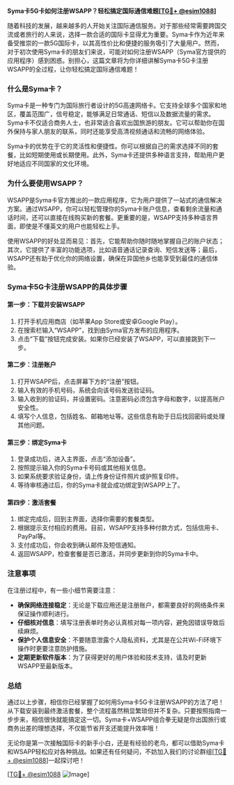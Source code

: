 **Syma卡5G卡如何注册WSAPP？轻松搞定国际通信难题[[TG💪+ @esim1088](https://t.me/s/esim1088)]**

随着科技的发展，越来越多的人开始关注国际通信服务。对于那些经常需要跨国交流或者旅行的人来说，选择一款合适的国际卡显得尤为重要。Syma卡作为近年来备受推崇的一款5G国际卡，以其高性价比和便捷的服务吸引了大量用户。然而，对于初次使用Syma卡的朋友们来说，可能对如何注册WSAPP（Syma官方提供的应用程序）感到困惑。别担心，这篇文章将为你详细讲解Syma卡5G卡注册WSAPP的全过程，让你轻松搞定国际通信难题！

### 什么是Syma卡？

Syma卡是一种专门为国际旅行者设计的5G高速网络卡。它支持全球多个国家和地区，覆盖范围广，信号稳定，能够满足日常通话、短信以及数据流量的需求。Syma卡不仅适合商务人士，也非常适合喜欢出国旅游的朋友。它可以帮助你在国外保持与家人朋友的联系，同时还能享受高清视频通话和流畅的网络体验。

Syma卡的优势在于它的灵活性和便捷性。你可以根据自己的需求选择不同的套餐，比如短期使用或长期使用。此外，Syma卡还提供多种语言支持，帮助用户更好地适应不同国家的文化环境。

### 为什么要使用WSAPP？

WSAPP是Syma卡官方推出的一款应用程序，它为用户提供了一站式的通信解决方案。通过WSAPP，你可以轻松管理你的Syma卡账户信息，查看剩余流量和通话时间，还可以直接在线购买新的套餐。更重要的是，WSAPP支持多种语言界面，即使是不懂英文的用户也能轻松上手。

使用WSAPP的好处显而易见：首先，它能帮助你随时随地掌握自己的账户状态；其次，它提供了丰富的功能选项，比如语音通话记录查询、短信发送等；最后，WSAPP还有助于优化你的网络设置，确保在异国他乡也能享受到最佳的通信体验。

### Syma卡5G卡注册WSAPP的具体步骤

#### 第一步：下载并安装WSAPP

1. 打开手机应用商店（如苹果App Store或安卓Google Play）。
2. 在搜索栏输入“WSAPP”，找到由Syma官方发布的应用程序。
3. 点击“下载”按钮完成安装。如果你已经安装了WSAPP，可以直接跳到下一步。

#### 第二步：注册账户

1. 打开WSAPP后，点击屏幕下方的“注册”按钮。
2. 输入有效的手机号码，系统会向该号码发送验证码。
3. 输入收到的验证码，并设置密码。注意密码必须包含字母和数字，以提高账户安全性。
4. 填写个人信息，包括姓名、邮箱地址等。这些信息有助于日后找回密码或处理其他问题。

#### 第三步：绑定Syma卡

1. 登录成功后，进入主界面，点击“添加设备”。
2. 按照提示输入你的Syma卡号码或其他相关信息。
3. 如果系统要求验证身份，请上传身份证件照片或护照复印件。
4. 等待审核通过后，你的Syma卡就会成功绑定到WSAPP上了。

#### 第四步：激活套餐

1. 绑定完成后，回到主界面，选择你需要的套餐类型。
2. 根据提示支付相应的费用。目前，WSAPP支持多种付款方式，包括信用卡、PayPal等。
3. 支付成功后，你会收到确认邮件及短信通知。
4. 返回WSAPP，检查套餐是否已激活，并同步更新到你的Syma卡中。

### 注意事项

在注册过程中，有一些小细节需要注意：

- **确保网络连接稳定**：无论是下载应用还是注册账户，都需要良好的网络条件来保证操作顺利进行。
- **仔细核对信息**：填写注册表单时务必认真核对每一项内容，避免因错误导致后续麻烦。
- **保护个人信息安全**：不要随意泄露个人隐私资料，尤其是在公共Wi-Fi环境下操作时更要注意防护措施。
- **定期更新软件版本**：为了获得更好的用户体验和技术支持，请及时更新WSAPP至最新版本。

### 总结

通过以上步骤，相信你已经掌握了如何用Syma卡5G卡注册WSAPP的方法了吧！从下载安装到最终激活套餐，整个流程虽然稍显繁琐但并不复杂。只要按照指南一步步来，相信很快就能搞定这一切。Syma卡+WSAPP组合拳无疑是你出国旅行或商务出差的理想选择，不仅能节省开支还能提升效率哦！

无论你是第一次接触国际卡的新手小白，还是有经验的老鸟，都可以借助Syma卡和WSAPP轻松应对各种挑战。如果还有任何疑问，不妨加入我们的讨论群组[[TG💪+ @esim1088](https://t.me/s/esim1088)]一起探讨吧！

[[TG💪+ @esim1088](https://t.me/s/esim1088) ![Image](https://i.postimg.cc/4NQfJmqS/Snipaste-2025-05-13-00-14-12.png)]